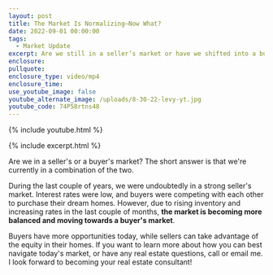 ```yaml
---
layout: post
title: The Market Is Normalizing—Now What?
date: 2022-09-01 00:00:00
tags:
  - Market Update
excerpt: Are we still in a seller’s market or have we shifted into a buyer’s market?
enclosure:
pullquote:
enclosure_type: video/mp4
enclosure_time:
use_youtube_image: false
youtube_alternate_image: /uploads/8-30-22-levy-yt.jpg
youtube_code: 74P58rtns48
---
```

{% include youtube.html %}

{% include excerpt.html %}

Are we in a seller's or a buyer's market? The short answer is that we're currently in a combination of the two.&nbsp;

During the last couple of years, we were undoubtedly in a strong seller's market. Interest rates were low, and buyers were competing with each other to purchase their dream homes. However, due to rising inventory and increasing rates in the last couple of months, **the market is becoming more balanced and moving towards a buyer's market**.&nbsp;

Buyers have more opportunities today, while sellers can take advantage of the equity in their homes. If you want to learn more about how you can best navigate today's market, or have any real estate questions, call or email me. I look forward to becoming your real estate consultant\!
